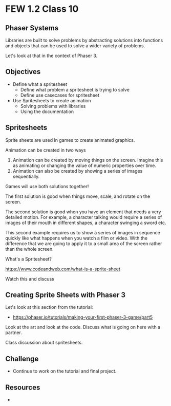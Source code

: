 # FEW 1.2 Class 10

## Phaser Systems 

Libraries are built to solve problems by abstracting solutions into functions and objects that can be used to solve a wider variety of problems. 

Let's look at that in the context of Phaser 3. 

## Objectives 

- Define what a spritesheet
	- Define what problem a spritesheet is trying to solve
	- Define use casecases for spritesheet
- Use Spritesheets to create animation
	- Solving problems with libraries
	- Using the documentation

## Spritesheets 

Sprite sheets are used in games to create animated graphics. 

Animation can be created in two ways

1. Animation can be created by moving things on the screen. Imagine this as animating or changing the value of numeric properties over time. 
2. Animation can also be created by showing a series of images sequentially. 

Games will use both solutions together! 

The first solution is good when things move, scale, and rotate on the screen. 

The second solution is good when you have an element that needs a very detailed motion. For example, a character talking would require a series of images of their mouth in different shapes, a character swinging a sword etc. 

This second example requires us to show a series of images in sequence quickly like what happens when you watch a film or video. With the difference that we are going to apply it to a small area of the screen rather than the whole screen. 

What's a Spritesheet? 

https://www.codeandweb.com/what-is-a-sprite-sheet

Watch this and discuss

## Creating Sprite Sheets with Phaser 3

Let's look at this section from the tutorial: 

- https://phaser.io/tutorials/making-your-first-phaser-3-game/part5

Look at the art and look at the code. Discuss what is going on here with a partner. 

Class discussion about spritesheets. 

## Challenge

- Continue to work on  the tutorial and final project. 

## Resources 

- 


